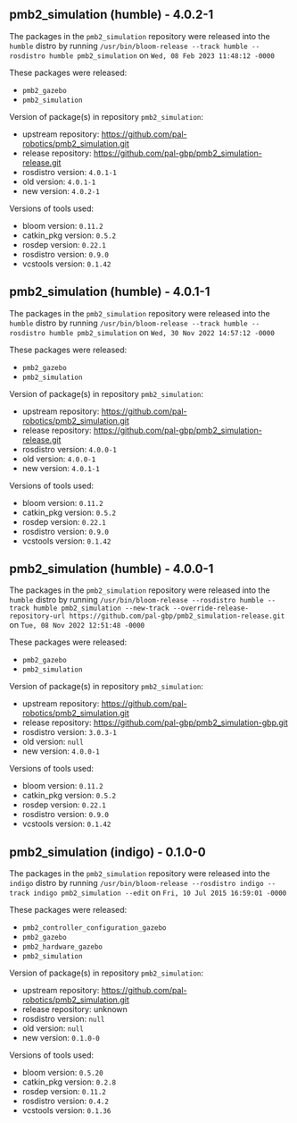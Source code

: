 ## pmb2_simulation (humble) - 4.0.2-1

The packages in the `pmb2_simulation` repository were released into the `humble` distro by running `/usr/bin/bloom-release --track humble --rosdistro humble pmb2_simulation` on `Wed, 08 Feb 2023 11:48:12 -0000`

These packages were released:
- `pmb2_gazebo`
- `pmb2_simulation`

Version of package(s) in repository `pmb2_simulation`:

- upstream repository: https://github.com/pal-robotics/pmb2_simulation.git
- release repository: https://github.com/pal-gbp/pmb2_simulation-release.git
- rosdistro version: `4.0.1-1`
- old version: `4.0.1-1`
- new version: `4.0.2-1`

Versions of tools used:

- bloom version: `0.11.2`
- catkin_pkg version: `0.5.2`
- rosdep version: `0.22.1`
- rosdistro version: `0.9.0`
- vcstools version: `0.1.42`


## pmb2_simulation (humble) - 4.0.1-1

The packages in the `pmb2_simulation` repository were released into the `humble` distro by running `/usr/bin/bloom-release --track humble --rosdistro humble pmb2_simulation` on `Wed, 30 Nov 2022 14:57:12 -0000`

These packages were released:
- `pmb2_gazebo`
- `pmb2_simulation`

Version of package(s) in repository `pmb2_simulation`:

- upstream repository: https://github.com/pal-robotics/pmb2_simulation.git
- release repository: https://github.com/pal-gbp/pmb2_simulation-release.git
- rosdistro version: `4.0.0-1`
- old version: `4.0.0-1`
- new version: `4.0.1-1`

Versions of tools used:

- bloom version: `0.11.2`
- catkin_pkg version: `0.5.2`
- rosdep version: `0.22.1`
- rosdistro version: `0.9.0`
- vcstools version: `0.1.42`


## pmb2_simulation (humble) - 4.0.0-1

The packages in the `pmb2_simulation` repository were released into the `humble` distro by running `/usr/bin/bloom-release --rosdistro humble --track humble pmb2_simulation --new-track --override-release-repository-url https://github.com/pal-gbp/pmb2_simulation-release.git` on `Tue, 08 Nov 2022 12:51:48 -0000`

These packages were released:
- `pmb2_gazebo`
- `pmb2_simulation`

Version of package(s) in repository `pmb2_simulation`:

- upstream repository: https://github.com/pal-robotics/pmb2_simulation.git
- release repository: https://github.com/pal-gbp/pmb2_simulation-gbp.git
- rosdistro version: `3.0.3-1`
- old version: `null`
- new version: `4.0.0-1`

Versions of tools used:

- bloom version: `0.11.2`
- catkin_pkg version: `0.5.2`
- rosdep version: `0.22.1`
- rosdistro version: `0.9.0`
- vcstools version: `0.1.42`


## pmb2_simulation (indigo) - 0.1.0-0

The packages in the `pmb2_simulation` repository were released into the `indigo` distro by running `/usr/bin/bloom-release --rosdistro indigo --track indigo pmb2_simulation --edit` on `Fri, 10 Jul 2015 16:59:01 -0000`

These packages were released:
- `pmb2_controller_configuration_gazebo`
- `pmb2_gazebo`
- `pmb2_hardware_gazebo`
- `pmb2_simulation`

Version of package(s) in repository `pmb2_simulation`:
- upstream repository: https://github.com/pal-robotics/pmb2_simulation.git
- release repository: unknown
- rosdistro version: `null`
- old version: `null`
- new version: `0.1.0-0`

Versions of tools used:
- bloom version: `0.5.20`
- catkin_pkg version: `0.2.8`
- rosdep version: `0.11.2`
- rosdistro version: `0.4.2`
- vcstools version: `0.1.36`


